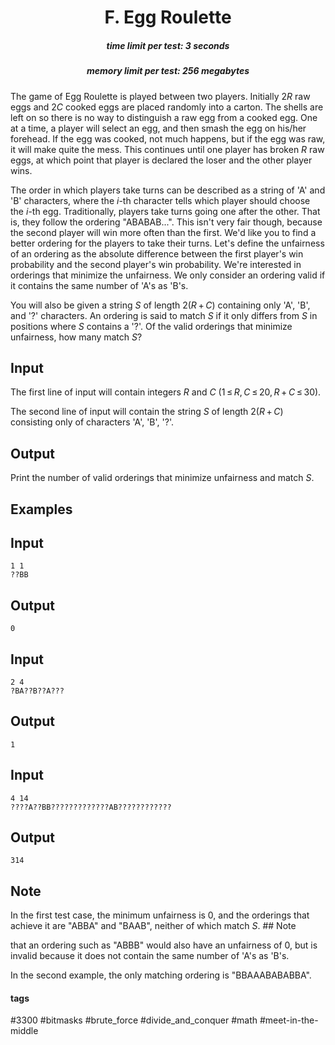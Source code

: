 <h1 style='text-align: center;'> F. Egg Roulette</h1>

<h5 style='text-align: center;'>time limit per test: 3 seconds</h5>
<h5 style='text-align: center;'>memory limit per test: 256 megabytes</h5>

The game of Egg Roulette is played between two players. Initially 2*R* raw eggs and 2*C* cooked eggs are placed randomly into a carton. The shells are left on so there is no way to distinguish a raw egg from a cooked egg. One at a time, a player will select an egg, and then smash the egg on his/her forehead. If the egg was cooked, not much happens, but if the egg was raw, it will make quite the mess. This continues until one player has broken *R* raw eggs, at which point that player is declared the loser and the other player wins.

The order in which players take turns can be described as a string of 'A' and 'B' characters, where the *i*-th character tells which player should choose the *i*-th egg. Traditionally, players take turns going one after the other. That is, they follow the ordering "ABABAB...". This isn't very fair though, because the second player will win more often than the first. We'd like you to find a better ordering for the players to take their turns. Let's define the unfairness of an ordering as the absolute difference between the first player's win probability and the second player's win probability. We're interested in orderings that minimize the unfairness. We only consider an ordering valid if it contains the same number of 'A's as 'B's.

You will also be given a string *S* of length 2(*R* + *C*) containing only 'A', 'B', and '?' characters. An ordering is said to match *S* if it only differs from *S* in positions where *S* contains a '?'. Of the valid orderings that minimize unfairness, how many match *S*?

## Input

The first line of input will contain integers *R* and *C* (1 ≤ *R*, *C* ≤ 20, *R* + *C* ≤ 30).

The second line of input will contain the string *S* of length 2(*R* + *C*) consisting only of characters 'A', 'B', '?'.

## Output

Print the number of valid orderings that minimize unfairness and match *S*.

## Examples

## Input


```
1 1  
??BB  

```
## Output


```
0  

```
## Input


```
2 4  
?BA??B??A???  

```
## Output


```
1  

```
## Input


```
4 14  
????A??BB?????????????AB????????????  

```
## Output


```
314  

```
## Note

In the first test case, the minimum unfairness is 0, and the orderings that achieve it are "ABBA" and "BAAB", neither of which match *S*. ## Note

 that an ordering such as "ABBB" would also have an unfairness of 0, but is invalid because it does not contain the same number of 'A's as 'B's.

In the second example, the only matching ordering is "BBAAABABABBA".



#### tags 

#3300 #bitmasks #brute_force #divide_and_conquer #math #meet-in-the-middle 